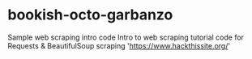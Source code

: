# bookish-octo-garbanzo
Sample web scraping intro code
Intro to web scraping tutorial code for Requests & BeautifulSoup
scraping 'https://www.hackthissite.org/'
